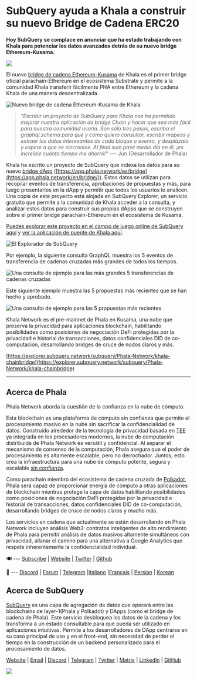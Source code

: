 # SubQuery ayuda a Khala a construir su nuevo Bridge de Cadena ERC20

**Hoy SubQuery se complace en anunciar que ha estado trabajando con Khala para potenciar los datos avanzados detrás de su nuevo bridge Ethereum-Kusama.**

![](https://miro.medium.com/max/700/1*rXooUCLYTT3rWp-mXSryxg.png)

El nuevo [bridge de cadena Ethereum-Kusama](https://app.phala.network/en/bridge/) de Khala es el primer bridge oficial parachain-Ethereum en el ecosistema Substrate y permite a la comunidad Khala transferir fácilmente PHA entre Ethereum y la cadena Khala de una manera descentralizada.

![Nuevo bridge de cadena Ethereum-Kusama de Khala](https://miro.medium.com/max/700/1*9k8TLUugLCsXHWOHlU2Gkg.png)

> *"Escribir un proyecto de SubQuery para Khala nos ha permitido mejorar nuestra aplicación de bridge Chain y hacer que sea más fácil para nuestra comunidad usarla. Son sólo tres pasos, escriba el graphql.schema para qué y cómo quiero consultar, escribir mapeos y extraer los datos interesantes de cada bloque o evento, y desplázalo y espere a que se sincronice. Al final solo pasé medio día en él, ¡es increíble cuánto tiempo me ahorró!"* --- Jun (Desarrollador de Phala)

Khala ha escrito un proyecto de SubQuery que indexa los datos para su nuevo [bridge dApp](https://app.phala.network/en/bridge/) ([https://app.phala.network/es/bridge](https://app.phala.network/en/bridge/)). Estos datos se utilizan para recopilar eventos de transferencia, aprobaciones de propuestas y más, para luego presentarlos en la dApp y permitir que todos los usuarios lo analicen. Una copia de este proyecto está alojada en SubQuery Explorer, un servicio gratuito que permite a la comunidad de Khala acceder a la consulta, y analizar estos datos para construir sus propias dApps que se construyen sobre el primer bridge parachain-Ethereum en el ecosistema de Kusama.

[Puedes explorar este proyecto en el campo de juego online de SubQuery aquí](https://explorer.subquery.network/subquery/Phala-Network/khala-chainbridge) y [ver la aplicación de puente de Khala aquí](https://app.phala.network/en/bridge/).

![El Explorador de SubQuery](https://miro.medium.com/max/700/1*epyc3vnlRiWwEXN27lgZgw.png)

Por ejemplo, la siguiente consulta GraphQL muestra los 5 eventos de transferencia de cadenas cruzadas más grandes de todos los tiempos.

![Una consulta de ejemplo para las más grandes 5 transferencias de cadenas cruzadas](https://miro.medium.com/max/700/1*lQiiQgti75yb1tVoXXxipw.png)

Este siguiente ejemplo muestra las 5 propuestas más recientes que se han hecho y aprobado.

![Una consulta de ejemplo para las 5 propuestas más recientes](https://miro.medium.com/max/700/1*SdlwnW-kkqZ_Lh4h7KFhtw.png)

Khala Network es el pre-mainnet de Phala en Kusama, una nube que preserva la privacidad para aplicaciones blockchain, habilitando posibilidades como posiciones de negociación DeFi protegidas por la privacidad e historial de transacciones, datos confidenciales DID de co-computación, desarrollando bridges de cruce de nodos claros y más.

[https://explorer.subquery.network/subquery/Phala-Network/khala-chainbridge](https://explorer.subquery.network/subquery/Phala-Network/khala-chainbridge)

---

## Acerca de Phala

Phala Network aborda la cuestión de la confianza en la nube de cómputo.

Esta blockchain es una plataforma de cómputo sin confianza que permite el procesamiento masivo en la nube sin sacrificar la confidencialidad de datos. Construido alrededor de la tecnología de privacidad basada en [TEE](https://en.wikipedia.org/wiki/Trusted_execution_environment) ya integrada en los procesadores modernos, la nube de computación distribuida de Phala Network es versátil y confidencial. Al separar el mecanismo de consenso de la computación, Phala asegura que el poder de procesamiento es altamente escalable, pero no derrochador. Juntos, esto crea la infraestructura para una nube de cómputo potente, segura y escalable [sin confianza](https://medium.com/phala-network/phala-transparent-and-private-global-computation-cloud-2d80c70ad1e9).

Como parachain miembro del ecosistema de cadena cruzada de [Polkadot](https://polkadot.network/technology/), Phala será capaz de proporcionar energía de cómputo a otras aplicaciones de blockchain mientras protege la capa de datos habilitando posibilidades como posiciones de negociación DeFi protegidas por la privacidad e historial de transacciones, datos confidenciales DID de co-computación, desarrollando bridges de cruce de nodos claros y mucho más.

Los servicios en cadena que actualmente se están desarrollando en Phala Network incluyen análisis Web3: contratos inteligentes de alto rendimiento de Phala para permitir análisis de datos masivos altamente simultáneos con privacidad, allanar el camino para una alternativa a Google Analytics que respete inherentemente la confidencialidad individual.

🍽 --- [Subscribe](https://mailchi.mp/fd48395f09dc/w3a-landing-page) | [Website](https://phala.network/) | [Twitter](https://twitter.com/PhalaNetwork) | [Github](https://github.com/Phala-Network)

🥤 --- [Discord](https://discord.gg/myBmQu5) | [Forum](https://forum.phala.network/) | [Telegram](https://t.me/phalanetwork) |[Italiano](https://medium.com/phala-italia/ancora-pi%C3%B9-premi-in-arrivo-fino-a-150-pha-per-ksm-e-nuove-nft-in-edizione-speciale-ba2776148de8) |[Français](https://medium.com/phala-fran%C3%A7ais/encore-plus-de-r%C3%A9compenses-jusqu%C3%A0-150-pha-par-ksm-et-de-nouveaux-nft-%C3%A9dition-sp%C3%A9ciale-9e5f7683c5b6) | [Persian](https://virgool.io/PhalaNetwork-Persian/%D8%AC%D9%88%D8%A7%DB%8C%D8%B2-%D8%A8%DB%8C%D8%B4%D8%AA%D8%B1-%D8%A8%D8%B2%D9%88%D8%AF%DB%8C-%D8%AA%D8%A7-%DB%B1%DB%B5%DB%B0-pha-%D8%A8%D9%87-%D8%A7%D8%B2%D8%A7%DB%8C-%D9%87%D8%B1-ksm-%D9%88-%D9%86%D8%B3%D8%AE%D9%87-%D9%87%D8%A7%DB%8C-nft-%D9%88%DB%8C%DA%98%D9%87-ejxonlenaxp2) | [Korean](https://medium.com/phala-%ED%95%9C%EA%B5%AD)

## Acerca de SubQuery

[SubQuery](https://subquery.network/) es una capa de agregación de datos que operará entre las blockchains de layer-1(Phala y Polkadot) y DApps (como el bridge de cadena de Phala). Este servicio desbloquea los datos de la cadena y los transforma a un estado consultable para que pueda ser utilizado en aplicaciones intuitivas. Permite a los desarrolladores de DApp centrarse en su caso principal de uso y en el front-end, sin necesidad de perder el tiempo en la construcción de un backend personalizado para el procesamiento de datos.

[Website](https://subquery.network/) | [Email](mailto:hello@subquery.network) | [Discord](https://discord.com/invite/78zg8aBSMG) | [Telegram](https://t.me/subquerynetwork) | [Twitter](https://twitter.com/subquerynetwork) | [Matrix](https://matrix.to/#/#subquery:matrix.org) | [LinkedIn](https://www.linkedin.com/company/subquery) | [GitHub](https://github.com/subquery)

![](https://miro.medium.com/max/600/1*3BFCkeqtKBhQXKg2C_iFwQ.gif)
